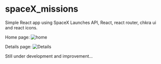 # spaceX_missions
Simple React app using SpaceX Launches API, React, react router, chkra ui and react icons.


Home page:
![home](https://user-images.githubusercontent.com/84020433/168510614-8504ece1-c2db-4356-83eb-1388d7eb8077.JPG)

Details page:
![Details](https://user-images.githubusercontent.com/84020433/168510619-388dc00a-8824-4cf9-af99-854319a9b873.JPG)

Still under development and improvement...
